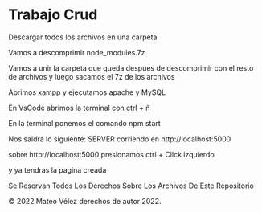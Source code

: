 # Trabajo Crud
Descargar todos los archivos en una carpeta

Vamos a descomprimir node_modules.7z

Vamos a unir la carpeta que queda despues de descomprimir con el resto de archivos y luego sacamos el 7z de los archivos

Abrimos xampp y ejecutamos apache y MySQL

En VsCode abrimos la terminal con ctrl + ñ

En la terminal ponemos el comando npm start

Nos saldra lo siguiente: SERVER corriendo en http://localhost:5000

sobre http://localhost:5000 presionamos ctrl + Click izquierdo 

y ya tendras la pagina creada

Se Reservan Todos Los Derechos Sobre Los Archivos De Este Repositorio 

© 2022 Mateo Vélez derechos de autor 2022.
